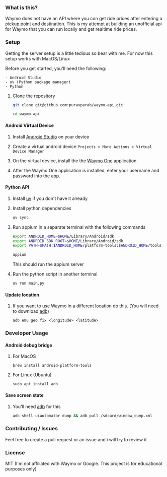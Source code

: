 ### What is this?

Waymo does not have an API where you con get ride prices after entering a pickup point and destination. This is my attempt at building an unofficial api for Waymo that you can run locally and get realtime ride prices. 

### Setup

Getting the server setup is a little tedious so bear with me. For now this setup works with MacOS/Linux

Before you get started, you'll need the following:
```
- Android Studio
- uv (Python package manager)
- Python
```

1. Clone the repository

	```bash
	git clone git@github.com:puravparab/waymo-api.git

	cd waymo-api
	```

#### Android Virtual Device

1. Install [Android Studio](https://developer.android.com/studio) on your device

2. Create a virtual android device `Projects > More Actions > Virtual Device Manager`

3. On the virtual device, install the the [Waymo One](https://play.google.com/store/apps/details?id=com.waymo.carapp) application.

4. After the Waymo One application is installed, enter your username and password into the app.

#### Python API
1. Install [uv](https://docs.astral.sh/uv) if you don't have it already

2. Install python dependencies
	```bash
	uv sync
	```

3. Run appium in a separate terminal with the following commands

	```bash
	export ANDROID_HOME=$HOME/Library/Android/sdk
	export ANDROID_SDK_ROOT=$HOME/Library/Android/sdk
	export PATH=$PATH:$ANDROID_HOME/platform-tools:$ANDROID_HOME/tools

	appium
	```

	This should run the appium server


4. Run the python script in another terminal

	```bash
	uv run main.py
	```

#### Update location

1. If you want to use Waymo in a different location do this. (You will need to download [adb](#android-debug-bridge))
	```
	adb emu geo fix <longitude> <latitude>
	```

### Developer Usage

#### Android debug bridge

1. For MacOS
	```
	brew install android-platform-tools
	```
2. For Linux (Ubuntu)
	```
	sudo apt install adb
	```

#### Save screen state

1. You'll need [adb](#android-debug-bridge) for this
	```bash
	adb shell uiautomator dump && adb pull /sdcard/window_dump.xml
	```

### Contributing / Issues

Feel free to create a pull request or an issue and i will try to review it

### License

MIT (I'm not affiliated with Waymo or Google. This project is for educational purposes only)